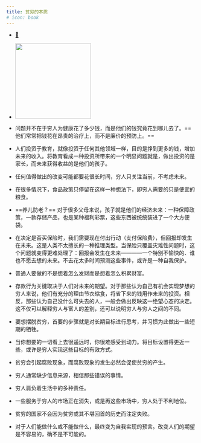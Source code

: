 ```yaml
---
title: 贫穷的本质
# icon: book
---
```


- [:open_book:](https://book.douban.com/subject/30161884/)

- [<img src="https://sns-webpic-qc.xhscdn.com/202408082215/c9fb85e996b1a741c910edaaacb9869b/1040g008312e4deqa6a6g5nlnp0ag87k0quj1hno!nd_dft_wlteh_webp_3" width=200/>](https://book.douban.com/subject/30161884/)

- 问题并不在于穷人为健康花了多少钱，而是他们的钱究竟花到哪儿去了。==他们常常把钱花在昂贵的治疗上，而不是廉价的预防上。==
- 人们投资于教育，就像投资于任何其他领域一样，目的是挣到更多的钱，增加未来的收入。将教育看成一种投资所带来的一个明显问题就是，做出投资的是家长，而未来获得收益的是他们的孩子。
- 任何值得做出的改变可能都要花很长时间，穷人只关注当前，不考虑未来。
- 在很多情况下，食品政策只停留在这样一种想法下，即穷人需要的只是便宜的粮食。
- ==养儿防老？== 对于很多父母来说，孩子就是他们的经济未来：一种保障政策，一款存储产品，也是某种福利彩票，这些东西被统统装进了一个大方便袋。
- 在决定是否买保险时，我们需要现在付出行动（支付保险费），但回报却发生在未来。这是人类不太擅长的一种推理类型。当保险只覆盖灾难性问题时，这个问题就变得更难处理了：回报会发生在未来————一个特别不愉快的、谁也不愿去想的未来。不去花太多时间预测这些事件，或许是一种自我保护。
- 普通人要做的不是想着怎么发财而是想着怎么积累财富。
- 存款行为关键取决于人们对未来的期望。对于那些认为自己有机会实现梦想的穷人来说，他们有充分的理由节衣缩食，将省下来的钱用作未来的投资。相反，那些认为自己没什么可失去的人，一般会做出反映这一绝望心态的决定。这不仅可以解释穷人与富人的差别，还可以说明穷人与穷人之间的不同。
- 要想摆脱贫穷，首要的步骤就是对长期目标进行思考，并习惯为此做出一些短期的牺牲。
- 当你想要的一切看上去很遥远时，你很难感受到动力。将目标设置得更近一些，或许是穷人实现这些目标的有效方式。
- 贫穷会引起腐败现象，而腐败现象的发生必然会促使贫穷的产生。
- 穷人通常缺少信息来源，相信那些错误的事情。
- 穷人肩负着生活中的多种责任。
- 一些服务于穷人的市场正在消失，或是再这些市场中，穷人处于不利地位。
- 贫穷的国家不会因为贫穷或其不堪回首的历史而注定失败。
- 对于人们能做什么或不能做什么，最终变为自我实现的预言。改变人们的期望是不容易的，确不是不可能的。 

